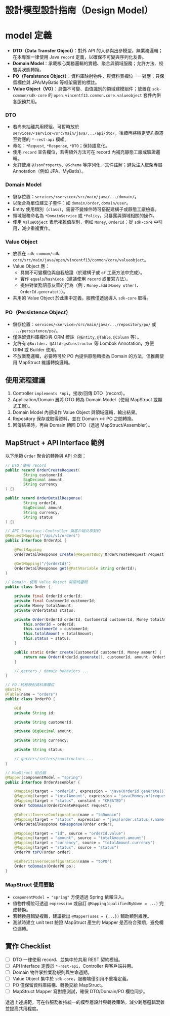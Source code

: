 # 設計模型設計指南（Design Model）

# model 定義
- **DTO（Data Transfer Object）**：對外 API 的入參與出參模型，無業務邏輯；在本專案一律使用 Java `record` 定義，以確保不可變與序列化友善。
- **Domain Model**：承載核心業務邏輯的實體、聚合與領域服務；允許方法、校驗與狀態轉換。
- **PO（Persistence Object）**：資料庫映射物件，與資料表欄位一一對應；只保留欄位與 JPA/MyBatis 等框架需要的標註。
- **Value Object（VO）**：具備不可變、由值識別的領域建模組件；放置在 `sdk-common/sdk-core` 的 `open.vincentf13.common.core.valueobject` 套件內供各服務共用。


### DTO
- 若尚未抽離共用模組，可暫時放於 `services/<service>/src/main/java/.../api/dto/`，後續再將穩定契約搬遷至對應的 `*-rest-api` 模組。
- 命名：`*Request`, `*Response`, `*DTO`；保持語意化。
- 使用 `record` 宣告欄位，若需額外方法可在 record 內補充靜態工廠或驗證邏輯。
- 允許使用 `@JsonProperty`、`@Schema` 等序列化／文件註解；避免注入框架專屬 Annotation（例如 JPA、MyBatis）。

### Domain Model
- 儲存位置：`services/<service>/src/main/java/.../domain/`。
- 以聚合為單位建立子套件：如 `domain/order`, `domain/user`。
- Entity 使用類別（`class`），需要不變條件時可搭配建構子或靜態工廠檢查。
- 領域服務命名為 `*DomainService` 或 `*Policy`，只暴露與領域相關的操作。
- 使用 `ValueObject` 表示複雜值型別，例如 `Money`, `OrderId`；從 `sdk-core` 中引用，減少重複實作。

### Value Object
- 放置在 `sdk-common/sdk-core/src/main/java/open/vincentf13/common/core/valueobject`。
- Value Object 應：
  - 具備不可變欄位與自我驗證（於建構子或 `of` 工廠方法中完成）。
  - 實作 `equals`/`hashCode`（建議使用 `record` 或覆寫方法）。
  - 提供對業務語意友善的行為（例：`Money.add(Money other)`、`OrderId.generate()`）。
- 共用的 Value Object 於此集中定義，服務僅透過導入 `sdk-core` 取得。

### PO（Persistence Object）
- 儲存位置：`services/<service>/src/main/java/.../repository/po/` 或 `.../persistence/po/`。
- 僅保留資料庫欄位與 ORM 標註（`@Entity`, `@Table`, `@Column` 等）。
- 允許有 `@Builder`、`@AllArgsConstructor` 等 Lombok Annotation，方便 ORM 或 Builder 使用。
- 不放業務邏輯，必要時可於 PO 內提供靜態轉換為 Domain 的方法，但推薦使用 MapStruct 維護轉換邏輯。

## 使用流程建議
1. Controller `implements *Api`，接收/回傳 DTO（record）。
2. Application/Domain 層將 DTO 轉為 Domain Model（使用 MapStruct 或顯式工廠）。
3. Domain Model 內部操作 Value Object 與領域邏輯，輸出結果。
4. Repository 保存或取得資料，並在 Domain ↔ PO 之間轉換。
5. 回傳結果時，再由 Domain 轉回 DTO（透過 MapStruct/Assembler）。

## MapStruct + API Interface 範例
以下示範 `Order` 聚合的轉換與 API 介面：

```java
// DTO：使用 record
public record OrderCreateRequest(
        String customerId,
        BigDecimal amount,
        String currency
) {}

public record OrderDetailResponse(
        String orderId,
        BigDecimal amount,
        String currency,
        String status
) {}
```

```java
// API Interface：Controller 與客戶端共享契約
@RequestMapping("/api/v1/orders")
public interface OrderApi {

    @PostMapping
    OrderDetailResponse create(@RequestBody OrderCreateRequest request);

    @GetMapping("/{orderId}")
    OrderDetailResponse get(@PathVariable String orderId);
}
```

```java
// Domain：使用 Value Object 與領域邏輯
public class Order {

    private final OrderId orderId;
    private final CustomerId customerId;
    private Money totalAmount;
    private OrderStatus status;

    private Order(OrderId orderId, CustomerId customerId, Money totalAmount, OrderStatus status) {
        this.orderId = orderId;
        this.customerId = customerId;
        this.totalAmount = totalAmount;
        this.status = status;
    }

    public static Order create(CustomerId customerId, Money amount) {
        return new Order(OrderId.generate(), customerId, amount, OrderStatus.CREATED);
    }

    // getters / domain behaviors ...
}
```

```java
// PO：純粹映射資料庫欄位
@Entity
@Table(name = "orders")
public class OrderPO {

    @Id
    private String id;

    private String customerId;

    private BigDecimal amount;

    private String currency;

    private String status;

    // getters/setters/constructors ...
}
```

```java
// MapStruct 組合器
@Mapper(componentModel = "spring")
public interface OrderAssembler {

    @Mapping(target = "orderId", expression = "java(OrderId.generate())")
    @Mapping(target = "totalAmount", expression = "java(Money.of(request.amount(), request.currency()))")
    @Mapping(target = "status", constant = "CREATED")
    Order toDomain(OrderCreateRequest request);

    @InheritInverseConfiguration(name = "toDomain")
    @Mapping(target = "status", expression = "java(order.status().name())")
    OrderDetailResponse toResponse(Order order);

    @Mapping(target = "id", source = "orderId.value")
    @Mapping(target = "amount", source = "totalAmount.amount")
    @Mapping(target = "currency", source = "totalAmount.currency")
    @Mapping(target = "status", source = "status")
    OrderPO toPO(Order order);

    @InheritInverseConfiguration(name = "toPO")
    Order toDomain(OrderPO po);
}
```

### MapStruct 使用要點
- `componentModel = "spring"` 方便透過 Spring 依賴注入。
- 值物件欄位可透過 `expression` 或自訂 `@Mapping(qualifiedByName = ...)` 完成轉換。
- 若轉換邏輯變複雜，建議拆出 `@Mapper(uses = {...})` 輔助類別維護。
- 測試時建立 unit test 驗證 MapStruct 產生的 Mapper 是否符合預期，避免欄位漏轉。

## 實作 Checklist
- [ ] DTO 一律使用 record、並集中於共用 REST 契約模組。
- [ ] API Interface 定義於 `*-rest-api`，Controller 與客戶端共用。
- [ ] Domain 物件掌控業務規則與生命週期。
- [ ] Value Object 集中於 `sdk-core`，服務端僅引用不重複定義。
- [ ] PO 僅保留資料庫結構、轉換交給 MapStruct。
- [ ] MapStruct Mapper 寫對應測試，確保 DTO/Domain/PO 欄位同步。

透過上述規範，可在各服務維持統一的模型層設計與轉換策略，減少跨層邏輯混雜並提高共用程度。
